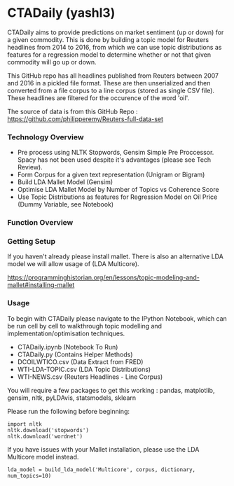 # CTADaily (yashl3)

CTADaily aims to provide predictions on market sentiment (up or down) for a given commodity. This is done by building a topic model for Reuters headlines from 2014 to 2016, from which we can use topic distributions as features for a regression model to determine whether or not that given commodity will go up or down. 

This GitHub repo has all headlines published from Reuters between 2007 and 2016 in a pickled file format. These are then unserialized and then converted from a file corpus to a line corpus (stored as single CSV file). These headlines are filtered for the occurence of the word 'oil'. 

The source of data is from this GitHub Repo : https://github.com/philipperemy/Reuters-full-data-set

### Technology Overview

- Pre process using NLTK Stopwords, Gensim Simple Pre Proccessor. Spacy has not been used despite it's advantages (please see Tech Review). 
- Form Corpus for a given text representation (Unigram or Bigram)
- Build LDA Mallet Model (Gensim) 
- Optimise LDA Mallet Model by Number of Topics vs Coherence Score
- Use Topic Distributions as features for Regression Model on Oil Price (Dummy Variable, see Notebook)

### Function Overview 


### Getting Setup

If you haven't already please install mallet. There is also an alternative LDA model we will allow usage of (LDA Multicore). 

https://programminghistorian.org/en/lessons/topic-modeling-and-mallet#installing-mallet

### Usage

To begin with CTADaily please navigate to the IPython Notebook, which can be run cell by cell to walkthrough topic modelling and implementation/optimisation techniques. 

-  CTADaily.ipynb	(Notebook To Run)
-  CTADaily.py	(Contains Helper Methods)
-  DCOILWTICO.csv (Data Extract from FRED)
-  WTI-LDA-TOPIC.csv	(LDA Topic Distributions)
-  WTI-NEWS.csv (Reuters Headlines - Line Corpus)

You will require a few packages to get this working : pandas, matplotlib, gensim, nltk, pyLDAvis, statsmodels, sklearn

Please run the following before beginning:
```
import nltk
nltk.download('stopwords')
nltk.download('wordnet')
```

If you have issues with your Mallet installation, please use the LDA Multicore model instead. 

```
lda_model = build_lda_model('Multicore', corpus, dictionary, num_topics=10)
```
